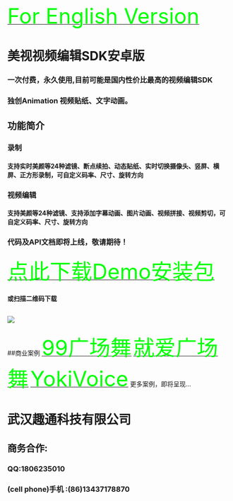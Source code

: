 <a href="https://github.com/GuiTom/Meishi_VideoEdit_SDK/blob/master/README_English.md"><font color="#00ff00" size=24>For English Version</font></a>
# 美视视频编辑SDK安卓版
### 一次付费，永久使用,目前可能是国内性价比最高的视频编辑SDK
### 独创Animation 视频贴纸、文字动画。
## 功能简介
### 录制
#### 支持实时美颜等24种滤镜、断点续拍、动态贴纸、实时切换摄像头、竖屏、横屏、正方形录制，可自定义码率、尺寸、旋转方向
### 视频编辑
#### 支持美颜等24种滤镜、支持添加字幕动画、图片动画、视频拼接、视频剪切，可自定义码率、尺寸、旋转方向
### 代码及API文档即将上线，敬请期待！
<a href="https://github.com/GuiTom/Meishi_VideoEdit_SDK/blob/master/meishi_signed_align.apk?raw=true"><font color="#00ff00" size=24>点此下载Demo安装包</font></a>
#### 或扫描二维码下载
## ![](https://qr.api.cli.im/qr?data=https%253A%252F%252Fgithub.com%252FGuiTom%252FMeishi_VideoEdit_SDK%252Fblob%252Fmaster%252Fmeishi_signed_align.apk%253Fraw%253Dtrue&level=H&transparent=false&bgcolor=%23ffffff&forecolor=%23000000&blockpixel=12&marginblock=1&logourl=&size=280&kid=cliim&key=d46aaf359b5794be0c7e971a2673d7af)
##商业案例
<a href="http://sj.qq.com/myapp/detail.htm?apkName=cc.laowantong.gcw"><font color="#00ff00" size=24>99广场舞</font></a>
<a href="http://sj.qq.com/myapp/detail.htm?apkName=com.jjdance"><font color="#00ff00" size=24>就爱广场舞</font></a>
<a href="http://zhushou.360.cn/detail/index/soft_id/3221826?recrefer=SE_D_%E6%9C%89%E8%AE%B0"><font color="#00ff00" size=24>YokiVoice</font></a>
更多案例，即将呈现...
# 武汉趣通科技有限公司
## 商务合作:
### QQ:1806235010
### (cell phone)手机  :(86)13437178870



